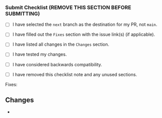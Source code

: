### Submit Checklist (REMOVE THIS SECTION BEFORE SUBMITTING)
- [ ] I have selected the `next` branch as the destination for my PR, not `main`.
- [ ] I have filled out the `Fixes` section with the issue link(s) (if applicable).
- [ ] I have listed all changes in the `Changes` section.
- [ ] I have tested my changes.
- [ ] I have considered backwards compatibility.
- [ ] I have removed this checklist note and any unused sections.


Fixes:

## Changes
- 
